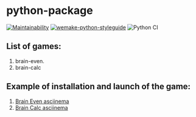 # python-package


[![Maintainability](https://api.codeclimate.com/v1/badges/806e82ead64e1f76b5ff/maintainability)](https://codeclimate.com/github/MalafeevArtem/python-project-lvl1/maintainability) [![wemake-python-styleguide](https://img.shields.io/badge/style-wemake-000000.svg)](https://github.com/wemake-services/wemake-python-styleguide) ![Python CI](https://github.com/MalafeevArtem/python-project-lvl1/workflows/Python%20CI/badge.svg)

## List of games:

1. brain-even.
2. brain-calc

## Example of installation and launch of the game:

1. [Brain Even asciinema](https://asciinema.org/a/XiIfhCcecCxy4m3inWyjdbBX6)
2. [Brain Calc asciinema](https://asciinema.org/a/v58qpdNLkgBnqpZGZvrNZjnYC)